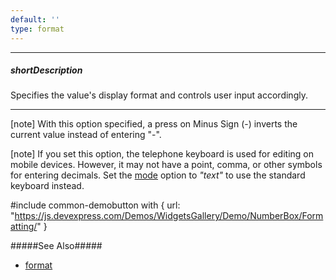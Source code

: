 ```yaml
---
default: ''
type: format
---
```

---
##### shortDescription
Specifies the value's display format and controls user input accordingly.

---
[note] With this option specified, a press on Minus Sign (-) inverts the current value instead of entering "-".

[note] If you set this option, the telephone keyboard is used for editing on mobile devices. However, it may not have a point, comma, or other symbols for entering decimals. Set the [mode](/api-reference/10%20UI%20Widgets/dxNumberBox/1%20Configuration/mode.md '/Documentation/ApiReference/UI_Widgets/dxNumberBox/Configuration/#mode') option to *"text"* to use the standard keyboard instead.

#include common-demobutton with {
    url: "https://js.devexpress.com/Demos/WidgetsGallery/Demo/NumberBox/Formatting/"
}

#####See Also#####
- [format](/api-reference/50%20Common/Object%20Structures/format '/Documentation/ApiReference/Common/Object_Structures/format/')